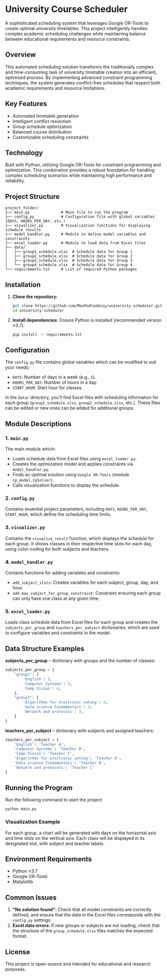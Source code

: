 # University Course Scheduler

A sophisticated scheduling system that leverages Google OR-Tools to create optimal university timetables. 
This project intelligently handles complex academic scheduling challenges while maintaining balance between 
educational requirements and resource constraints.

## Overview

This automated scheduling solution transforms the traditionally complex and time-consuming task of university 
timetable creation into an efficient, optimized process. By implementing advanced constraint programming techniques, 
the system generates conflict-free schedules that respect both academic requirements and resource limitations.

## Key Features

- Automated timetable generation
- Intelligent conflict resolution
- Group schedule optimization
- Balanced course distribution
- Customizable scheduling constraints

## Technology

Built with Python, utilizing Google OR-Tools for constraint programming and optimization. This combination provides 
a robust foundation for handling complex scheduling scenarios while maintaining high performance and reliability.

## Project Structure

```plaintext
project_folder/ 
├── main.py              # Main file to run the program
├── config.py            # Configuration file with global variables (DAYS, HOURS_PER_DAY, etc.)
├── visualizer.py        # Visualization functions for displaying schedule results
├── model_handler.py     # Module to define model variables and constraints
├── excel_loader.py      # Module to load data from Excel files
├── data/                
│   ├── group1_schedule.xlsx  # Schedule data for Group 1
│   ├── group2_schedule.xlsx  # Schedule data for Group 2
│   ├── group3_schedule.xlsx  # Schedule data for Group 3
│   └── group4_schedule.xlsx  # Schedule data for Group 4
└── requirements.txt     # List of required Python packages
```

## Installation

1. **Clone the repository:**
   ```bash
   git clone https://github.com/MaxPodloobniy/university-scheduler.git
   cd university-scheduler
   ```

2. **Install dependencies:**
   Ensure Python is installed (recommended version ≥3.7).

   ```bash
   pip install -r requirements.txt
   ```

## Configuration

The `config.py` file contains global variables which can be modified to suit your needs:
- `DAYS`: Number of days in a week (e.g., `5`).
- `HOURS_PER_DAY`: Number of hours in a day.
- `START_HOUR`: Start hour for classes.

In the `data/` directory, you’ll find Excel files with scheduling information for each group (`group1_schedule.xlsx`, 
`group2_schedule.xlsx`, etc.). These files can be edited or new ones can be added for additional groups.

## Module Descriptions

### 1. `main.py`

The main module which:
   - Loads schedule data from Excel files using `excel_loader.py`.
   - Creates the optimization model and applies constraints via `model_handler.py`.
   - Finds an optimal solution using `Google OR-Tools` (module `cp_model.CpSolver`).
   - Calls visualization functions to display the schedule.

### 2. `config.py`

Contains essential project parameters, including `DAYS`, `HOURS_PER_DAY`, `START_HOUR`, which define the scheduling 
time limits.

### 3. `visualizer.py`

Contains the `visualize_result` function, which displays the schedule for each group. It shows classes in their 
respective time slots for each day, using color-coding for both subjects and teachers.

### 4. `model_handler.py`

Contains functions for adding variables and constraints:
   - `add_subject_slots`: Creates variables for each subject, group, day, and hour.
   - `add_max_subject_for_group_constraint`: Constraint ensuring each group can only have one class at any given time.

### 5. `excel_loader.py`

Loads class schedule data from Excel files for each group and creates the `subjects_per_group` and `teachers_per_subject` dictionaries, which are used to configure variables and constraints in the model.

## Data Structure Examples

**subjects_per_group** – dictionary with groups and the number of classes:
```python
subjects_per_group = {
    "group2": {
        'English': 3,
        'Computer Systems': 3,
        'Comp Vision': 4,
    },
    "group3": {
        'Algorithms for electronic voting': 4,
        'Data science fundamentals': 3,
        'Network and protocols': 3,
    }
}
```

**teachers_per_subject** – dictionary with subjects and assigned teachers:
```python
teachers_per_subject = {
    'English': 'Teacher A',
    'Computer Systems': 'Teacher B',
    'Comp Vision': 'Teacher C',
    'Algorithms for electronic voting': 'Teacher D',
    'Data science fundamentals': 'Teacher B',
    'Network and protocols': 'Teacher C'
}
```

## Running the Program

Run the following command to start the project:
```bash
python main.py
```

### Visualization Example

For each group, a chart will be generated with days on the horizontal axis and time slots on the vertical axis. Each class will be displayed in its designated slot, with subject and teacher labels.

## Environment Requirements

- Python ≥3.7
- Google OR-Tools
- Matplotlib

## Common Issues

1. **"No solution found":** Check that all model constraints are correctly defined, and ensure that the data in the Excel files corresponds with the `config.py` settings.
2. **Excel data errors:** If new groups or subjects are not loading, check that the structure of the `group_schedule.xlsx` files matches the expected format.

## License

This project is open-source and intended for educational and research purposes.
